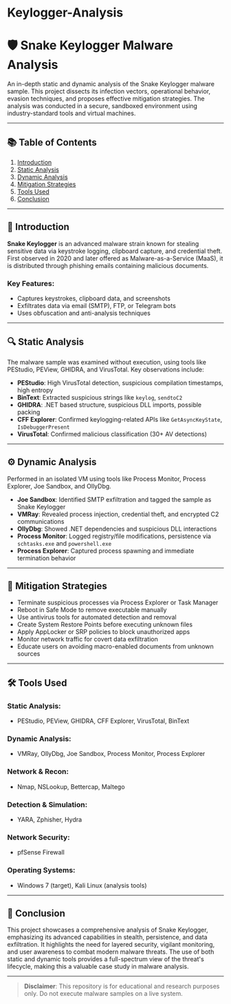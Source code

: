 # Keylogger-Analysis

# 🛡️ Snake Keylogger Malware Analysis

An in-depth static and dynamic analysis of the Snake Keylogger malware sample. This project dissects its infection vectors, operational behavior, evasion techniques, and proposes effective mitigation strategies. The analysis was conducted in a secure, sandboxed environment using industry-standard tools and virtual machines.

---

## 📚 Table of Contents

1. [Introduction](#introduction)
2. [Static Analysis](#static-analysis)
3. [Dynamic Analysis](#dynamic-analysis)
4. [Mitigation Strategies](#mitigation-strategies)
5. [Tools Used](#tools-used)
6. [Conclusion](#conclusion)

---

## 🧠 Introduction

**Snake Keylogger** is an advanced malware strain known for stealing sensitive data via keystroke logging, clipboard capture, and credential theft. First observed in 2020 and later offered as Malware-as-a-Service (MaaS), it is distributed through phishing emails containing malicious documents.

### Key Features:
- Captures keystrokes, clipboard data, and screenshots
- Exfiltrates data via email (SMTP), FTP, or Telegram bots
- Uses obfuscation and anti-analysis techniques

---

## 🔍 Static Analysis

The malware sample was examined without execution, using tools like PEStudio, PEView, GHIDRA, and VirusTotal. Key observations include:

- **PEStudio**: High VirusTotal detection, suspicious compilation timestamps, high entropy
- **BinText**: Extracted suspicious strings like `keylog`, `sendtoC2`
- **GHIDRA**: .NET based structure, suspicious DLL imports, possible packing
- **CFF Explorer**: Confirmed keylogging-related APIs like `GetAsyncKeyState`, `IsDebuggerPresent`
- **VirusTotal**: Confirmed malicious classification (30+ AV detections)

---

## ⚙️ Dynamic Analysis

Performed in an isolated VM using tools like Process Monitor, Process Explorer, Joe Sandbox, and OllyDbg.

- **Joe Sandbox**: Identified SMTP exfiltration and tagged the sample as Snake Keylogger
- **VMRay**: Revealed process injection, credential theft, and encrypted C2 communications
- **OllyDbg**: Showed .NET dependencies and suspicious DLL interactions
- **Process Monitor**: Logged registry/file modifications, persistence via `schtasks.exe` and `powershell.exe`
- **Process Explorer**: Captured process spawning and immediate termination behavior

---

## 🧯 Mitigation Strategies

- Terminate suspicious processes via Process Explorer or Task Manager
- Reboot in Safe Mode to remove executable manually
- Use antivirus tools for automated detection and removal
- Create System Restore Points before executing unknown files
- Apply AppLocker or SRP policies to block unauthorized apps
- Monitor network traffic for covert data exfiltration
- Educate users on avoiding macro-enabled documents from unknown sources

---

## 🛠️ Tools Used

### Static Analysis:
- PEStudio, PEView, GHIDRA, CFF Explorer, VirusTotal, BinText

### Dynamic Analysis:
- VMRay, OllyDbg, Joe Sandbox, Process Monitor, Process Explorer

### Network & Recon:
- Nmap, NSLookup, Bettercap, Maltego

### Detection & Simulation:
- YARA, Zphisher, Hydra

### Network Security:
- pfSense Firewall

### Operating Systems:
- Windows 7 (target), Kali Linux (analysis tools)

---

## 🧾 Conclusion

This project showcases a comprehensive analysis of Snake Keylogger, emphasizing its advanced capabilities in stealth, persistence, and data exfiltration. It highlights the need for layered security, vigilant monitoring, and user awareness to combat modern malware threats. The use of both static and dynamic tools provides a full-spectrum view of the threat's lifecycle, making this a valuable case study in malware analysis.

---

> **Disclaimer**: This repository is for educational and research purposes only. Do not execute malware samples on a live system.
